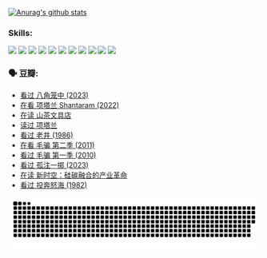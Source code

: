 
[![Anurag's github stats](https://github-readme-stats.vercel.app/api?username=w940853815)](https://github.com/anuraghazra/github-readme-stats)

### Skills:

<code><img height="32" src="https://cdn.jsdelivr.net/npm/simple-icons@v5/icons/python.svg"></code>
<code><img height="32" src="https://cdn.jsdelivr.net/npm/simple-icons@v5/icons/javascript.svg"></code>
<code><img height="32" src="https://cdn.jsdelivr.net/npm/simple-icons@v5/icons/django.svg"></code>
<code><img height="32" src="https://cdn.jsdelivr.net/npm/simple-icons@v5/icons/flask.svg"></code>
<code><img height="32" src="https://cdn.jsdelivr.net/npm/simple-icons@v5/icons/vuetify.svg"></code>
<code><img height="32" src="https://cdn.jsdelivr.net/npm/simple-icons@v5/icons/git.svg"></code>
<code><img height="32" src="https://cdn.jsdelivr.net/npm/simple-icons@v5/icons/docker.svg"></code>
<code><img height="32" src="https://cdn.jsdelivr.net/npm/simple-icons@v5/icons/postgresql.svg"></code>
<code><img height="32" src="https://cdn.jsdelivr.net/npm/simple-icons@v5/icons/elasticsearch.svg"></code>
<code><img height="32" src="https://cdn.jsdelivr.net/npm/simple-icons@v5/icons/macos.svg"></code>
<code><img height="32" src="https://cdn.jsdelivr.net/npm/simple-icons@v5/icons/linux.svg"></code>

### 🗣 豆瓣:

<!-- DOUBAN-ACTIVITIES:START -->
- [看过 八角笼中‎ (2023)](https://www.douban.com/people/136069238/status/4367541707/?_i=94844892)
- [在看 项塔兰 Shantaram‎ (2022)](https://www.douban.com/people/136069238/status/4365497032/?_i=94844892)
- [在读 山茶文具店](https://www.douban.com/people/136069238/status/4364620725/?_i=94844892)
- [读过 项塔兰](https://www.douban.com/people/136069238/status/4364620288/?_i=94844892)
- [看过 老井‎ (1986)](https://www.douban.com/people/136069238/status/4362366672/?_i=94844892)
- [在看 毛骗 第二季‎ (2011)](https://www.douban.com/people/136069238/status/4355752869/?_i=94844892)
- [看过 毛骗 第一季‎ (2010)](https://www.douban.com/people/136069238/status/4355752667/?_i=94844892)
- [看过 孤注一掷‎ (2023)](https://www.douban.com/people/136069238/status/4354774568/?_i=94844892)
- [在读 新时空：硅碳融合的产业革命](https://www.douban.com/people/136069238/status/4348545149/?_i=94844892)
- [看过 投奔怒海‎ (1982)](https://www.douban.com/people/136069238/status/4336696255/?_i=94844892)
<!-- DOUBAN-ACTIVITIES:END -->


![Snake animation](https://raw.githubusercontent.com/w940853815/w940853815/output/github-contribution-grid-snake.svg)

<!--
**w940853815/w940853815** is a ✨ _special_ ✨ repository because its `README.md` (this file) appears on your GitHub profile.

Here are some ideas to get you started:

- 🔭 I’m currently working on ...
- 🌱 I’m currently learning ...
- 👯 I’m looking to collaborate on ...
- 🤔 I’m looking for help with ...
- 💬 Ask me about ...
- 📫 How to reach me: ...
- 😄 Pronouns: ...
- ⚡ Fun fact: ...
-->
